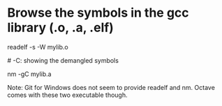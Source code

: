 # Browse the symbols in the gcc library (.o, .a, .elf)

readelf -s -W mylib.o

\# -C: showing the demangled symbols

nm -gC mylib.a

Note: Git for Windows does not seem to provide readelf and nm. Octave comes with these two executable though.
